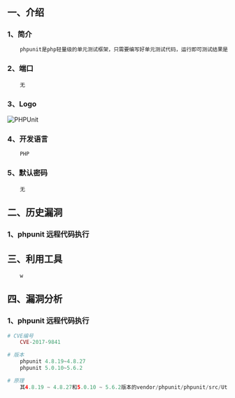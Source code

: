 ## 一、介绍

### 1、简介

```php
	phpunit是php轻量级的单元测试框架，只需要编写好单元测试代码，运行即可测试结果是否和预期结果一样，如果不一样则会报错。
```

### 2、端口

```
	无
```

### 3、Logo

![PHPUnit](https://phpunit.de/img/phpunit.svg)

### 4、开发语言

```
	PHP
```

### 5、默认密码

```
	无	
```



## 二、历史漏洞

### 1、phpunit 远程代码执行



## 三、利用工具

```
	w
```



## 四、漏洞分析

### 1、phpunit 远程代码执行

```php
# CVE编号
	CVE-2017-9841
```

```php
# 版本
	phpunit 4.8.19~4.8.27
	phpunit 5.0.10~5.6.2
```

```php
# 原理
	其4.8.19 ~ 4.8.27和5.0.10 ~ 5.6.2版本的vendor/phpunit/phpunit/src/Util/PHP/eval-stdin.php 文件有如下代码：eval('?>'.file_get_contents('php://input'));如果该文件被用户直接访问到，可造成远程代码执行。
```

